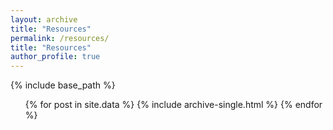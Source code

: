 ```yaml
---
layout: archive
title: "Resources"
permalink: /resources/
title: "Resources"
author_profile: true
---
```



{% include base_path %}

<ul> {% for post in site.data %}
  {% include archive-single.html %}
{% endfor %} </ul>
